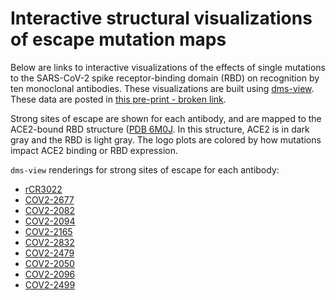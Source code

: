 # Interactive structural visualizations of escape mutation maps

Below are links to interactive visualizations of the effects of single mutations to the SARS-CoV-2 spike receptor-binding domain (RBD) on recognition by ten monoclonal antibodies. These visualizations are built using [dms-view](https://dms-view.github.io/docs/). These data are posted in [this pre-print - broken link](link).

Strong sites of escape are shown for each antibody, and are mapped to the ACE2-bound RBD structure ([PDB 6M0J](https://www.rcsb.org/structure/6M0J). In this structure, ACE2 is in dark gray and the RBD is light gray. The logo plots are colored by how mutations impact ACE2 binding or RBD expression.

`dms-view` renderings for strong sites of escape for each antibody:
 - <a href="https://dms-view.github.io/?markdown-url=https%3A%2F%2Fraw.githubusercontent.com%2Fjbloomlab%2FSARS-CoV-2-RBD_MAP_Crowe_antibodies%2Fmaster%2Fdata%2Fdms-view_metadata.md&pdb-url=https%3A%2F%2Fraw.githubusercontent.com%2Fjbloomlab%2FSARS-CoV-2-RBD_MAP_Crowe_antibodies%2Fmaster%2Fdata%2Fpdbs%2F6M0J.pdb&data-url=https%3A%2F%2Fraw.githubusercontent.com%2Fjbloomlab%2FSARS-CoV-2-RBD_MAP_Crowe_antibodies%2Fmaster%2Fresults%2Fsupp_data%2FMAP_paper_antibodies_dms-view_data.csv&condition=rCR3022&site_metric=site_total+escape&mutation_metric=mut_escape+color+RBD+expr&selected_sites=361%2C378%2C382%2C383%2C392&protein-data-color=gainsboro&protein-other-color=darkslategray" target="_blank">rCR3022</a> 
 - <a href="https://dms-view.github.io/?markdown-url=https%3A%2F%2Fraw.githubusercontent.com%2Fjbloomlab%2FSARS-CoV-2-RBD_MAP_Crowe_antibodies%2Fmaster%2Fdata%2Fdms-view_metadata.md&pdb-url=https%3A%2F%2Fraw.githubusercontent.com%2Fjbloomlab%2FSARS-CoV-2-RBD_MAP_Crowe_antibodies%2Fmaster%2Fdata%2Fpdbs%2F6M0J.pdb&data-url=https%3A%2F%2Fraw.githubusercontent.com%2Fjbloomlab%2FSARS-CoV-2-RBD_MAP_Crowe_antibodies%2Fmaster%2Fresults%2Fsupp_data%2FMAP_paper_antibodies_dms-view_data.csv&condition=COV2-2677&site_metric=site_total+escape&mutation_metric=mut_escape+color+RBD+expr&selected_sites=365%2C369%2C370%2C372%2C374%2C378%2C384&protein-data-color=gainsboro&protein-other-color=darkslategray" target="_blank">COV2-2677</a> 
 - <a href="https://dms-view.github.io/?markdown-url=https%3A%2F%2Fraw.githubusercontent.com%2Fjbloomlab%2FSARS-CoV-2-RBD_MAP_Crowe_antibodies%2Fmaster%2Fdata%2Fdms-view_metadata.md&pdb-url=https%3A%2F%2Fraw.githubusercontent.com%2Fjbloomlab%2FSARS-CoV-2-RBD_MAP_Crowe_antibodies%2Fmaster%2Fdata%2Fpdbs%2F6M0J.pdb&data-url=https%3A%2F%2Fraw.githubusercontent.com%2Fjbloomlab%2FSARS-CoV-2-RBD_MAP_Crowe_antibodies%2Fmaster%2Fresults%2Fsupp_data%2FMAP_paper_antibodies_dms-view_data.csv&condition=COV2-2082&site_metric=site_total+escape&mutation_metric=mut_escape+color+RBD+expr&selected_sites=376%2C378%2C408%2C411%2C417&protein-data-color=gainsboro&protein-other-color=darkslategray" target="_blank">COV2-2082</a> 
 - <a href="https://dms-view.github.io/?markdown-url=https%3A%2F%2Fraw.githubusercontent.com%2Fjbloomlab%2FSARS-CoV-2-RBD_MAP_Crowe_antibodies%2Fmaster%2Fdata%2Fdms-view_metadata.md&pdb-url=https%3A%2F%2Fraw.githubusercontent.com%2Fjbloomlab%2FSARS-CoV-2-RBD_MAP_Crowe_antibodies%2Fmaster%2Fdata%2Fpdbs%2F6M0J.pdb&data-url=https%3A%2F%2Fraw.githubusercontent.com%2Fjbloomlab%2FSARS-CoV-2-RBD_MAP_Crowe_antibodies%2Fmaster%2Fresults%2Fsupp_data%2FMAP_paper_antibodies_dms-view_data.csv&condition=COV2-2094&site_metric=site_total+escape&mutation_metric=mut_escape+color+RBD+expr&selected_sites=376%2C378%2C408%2C417%2C435&protein-data-color=gainsboro&protein-other-color=darkslategray" target="_blank">COV2-2094</a> 
 - <a href="https://dms-view.github.io/?markdown-url=https%3A%2F%2Fraw.githubusercontent.com%2Fjbloomlab%2FSARS-CoV-2-RBD_MAP_Crowe_antibodies%2Fmaster%2Fdata%2Fdms-view_metadata.md&pdb-url=https%3A%2F%2Fraw.githubusercontent.com%2Fjbloomlab%2FSARS-CoV-2-RBD_MAP_Crowe_antibodies%2Fmaster%2Fdata%2Fpdbs%2F6M0J.pdb&data-url=https%3A%2F%2Fraw.githubusercontent.com%2Fjbloomlab%2FSARS-CoV-2-RBD_MAP_Crowe_antibodies%2Fmaster%2Fresults%2Fsupp_data%2FMAP_paper_antibodies_dms-view_data.csv&condition=COV2-2165&site_metric=site_total+escape&mutation_metric=mut_escape+color+ACE2+bind&selected_sites=420%2C475%2C487&protein-data-color=gainsboro&protein-other-color=darkslategray" target="_blank">COV2-2165</a>  
 - <a href="https://dms-view.github.io/?markdown-url=https%3A%2F%2Fraw.githubusercontent.com%2Fjbloomlab%2FSARS-CoV-2-RBD_MAP_Crowe_antibodies%2Fmaster%2Fdata%2Fdms-view_metadata.md&pdb-url=https%3A%2F%2Fraw.githubusercontent.com%2Fjbloomlab%2FSARS-CoV-2-RBD_MAP_Crowe_antibodies%2Fmaster%2Fdata%2Fpdbs%2F6M0J.pdb&data-url=https%3A%2F%2Fraw.githubusercontent.com%2Fjbloomlab%2FSARS-CoV-2-RBD_MAP_Crowe_antibodies%2Fmaster%2Fresults%2Fsupp_data%2FMAP_paper_antibodies_dms-view_data.csv&condition=COV2-2832&site_metric=site_total+escape&mutation_metric=mut_escape+color+ACE2+bind&selected_sites=475%2C484%2C486%2C487&protein-data-color=gainsboro&protein-other-color=darkslategray" target="_blank">COV2-2832</a>  
 - <a href="https://dms-view.github.io/?markdown-url=https%3A%2F%2Fraw.githubusercontent.com%2Fjbloomlab%2FSARS-CoV-2-RBD_MAP_Crowe_antibodies%2Fmaster%2Fdata%2Fdms-view_metadata.md&pdb-url=https%3A%2F%2Fraw.githubusercontent.com%2Fjbloomlab%2FSARS-CoV-2-RBD_MAP_Crowe_antibodies%2Fmaster%2Fdata%2Fpdbs%2F6M0J.pdb&data-url=https%3A%2F%2Fraw.githubusercontent.com%2Fjbloomlab%2FSARS-CoV-2-RBD_MAP_Crowe_antibodies%2Fmaster%2Fresults%2Fsupp_data%2FMAP_paper_antibodies_dms-view_data.csv&condition=COV2-2479&site_metric=site_total+escape&mutation_metric=mut_escape+color+ACE2+bind&selected_sites=484%2C485%2C490&protein-data-color=gainsboro&protein-other-color=darkslategray" target="_blank">COV2-2479</a>  
 - <a href="https://dms-view.github.io/?markdown-url=https%3A%2F%2Fraw.githubusercontent.com%2Fjbloomlab%2FSARS-CoV-2-RBD_MAP_Crowe_antibodies%2Fmaster%2Fdata%2Fdms-view_metadata.md&pdb-url=https%3A%2F%2Fraw.githubusercontent.com%2Fjbloomlab%2FSARS-CoV-2-RBD_MAP_Crowe_antibodies%2Fmaster%2Fdata%2Fpdbs%2F6M0J.pdb&data-url=https%3A%2F%2Fraw.githubusercontent.com%2Fjbloomlab%2FSARS-CoV-2-RBD_MAP_Crowe_antibodies%2Fmaster%2Fresults%2Fsupp_data%2FMAP_paper_antibodies_dms-view_data.csv&condition=COV2-2050&site_metric=site_total+escape&mutation_metric=mut_escape+color+ACE2+bind&selected_sites=484%2C489%2C490&protein-data-color=gainsboro&protein-other-color=darkslategray" target="_blank">COV2-2050</a>  
 - <a href="https://dms-view.github.io/?markdown-url=https%3A%2F%2Fraw.githubusercontent.com%2Fjbloomlab%2FSARS-CoV-2-RBD_MAP_Crowe_antibodies%2Fmaster%2Fdata%2Fdms-view_metadata.md&pdb-url=https%3A%2F%2Fraw.githubusercontent.com%2Fjbloomlab%2FSARS-CoV-2-RBD_MAP_Crowe_antibodies%2Fmaster%2Fdata%2Fpdbs%2F6M0J.pdb&data-url=https%3A%2F%2Fraw.githubusercontent.com%2Fjbloomlab%2FSARS-CoV-2-RBD_MAP_Crowe_antibodies%2Fmaster%2Fresults%2Fsupp_data%2FMAP_paper_antibodies_dms-view_data.csv&condition=COV2-2096&site_metric=site_total+escape&mutation_metric=mut_escape+color+ACE2+bind&selected_sites=446%2C447%2C448%2C449%2C450%2C452%2C484%2C490%2C494&protein-data-color=gainsboro&protein-other-color=darkslategray" target="_blank">COV2-2096</a>  
 - <a href="https://dms-view.github.io/?markdown-url=https%3A%2F%2Fraw.githubusercontent.com%2Fjbloomlab%2FSARS-CoV-2-RBD_MAP_Crowe_antibodies%2Fmaster%2Fdata%2Fdms-view_metadata.md&pdb-url=https%3A%2F%2Fraw.githubusercontent.com%2Fjbloomlab%2FSARS-CoV-2-RBD_MAP_Crowe_antibodies%2Fmaster%2Fdata%2Fpdbs%2F6M0J.pdb&data-url=https%3A%2F%2Fraw.githubusercontent.com%2Fjbloomlab%2FSARS-CoV-2-RBD_MAP_Crowe_antibodies%2Fmaster%2Fresults%2Fsupp_data%2FMAP_paper_antibodies_dms-view_data.csv&condition=COV2-2499&site_metric=site_total+escape&mutation_metric=mut_escape+color+ACE2+bind&selected_sites=443%2C445%2C446%2C447%2C449%2C496%2C498%2C499%2C500&protein-data-color=gainsboro&protein-other-color=darkslategray" target="_blank">COV2-2499</a> 
 
 